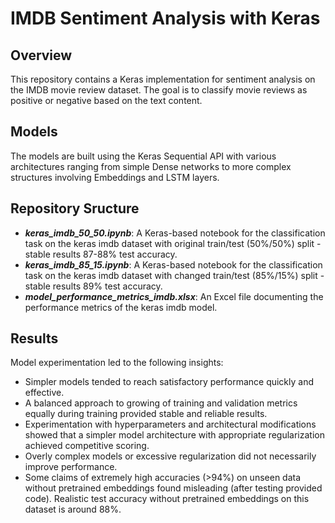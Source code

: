 # IMDB Sentiment Analysis with Keras

## Overview
This repository contains a Keras implementation for sentiment analysis on the IMDB movie review dataset. The goal is to classify movie reviews as positive or negative based on the text content.

## Models
The models are built using the Keras Sequential API with various architectures ranging from simple Dense networks to more complex structures involving Embeddings and LSTM layers.

## Repository Sructure
- ***keras_imdb_50_50.ipynb***: A Keras-based notebook for the classification task on the keras imdb dataset with original train/test (50%/50%) split - stable results 87-88% test accuracy.
- ***keras_imdb_85_15.ipynb***: A Keras-based notebook for the classification task on the keras imdb dataset with changed train/test (85%/15%) split -stable results 89% test accuracy.
- ***model_performance_metrics_imdb.xlsx***: An Excel file documenting the performance metrics of the keras imdb model.
  
## Results
Model experimentation led to the following insights:
- Simpler models tended to reach satisfactory performance quickly and effective.
- A balanced approach to growing of training and validation metrics equally during training provided stable and reliable results.
- Experimentation with hyperparameters and architectural modifications showed that a simpler model architecture with appropriate regularization achieved competitive scoring.
- Overly complex models or excessive regularization did not necessarily improve performance.
- Some claims of extremely high accuracies (>94%) on unseen data without pretrained embeddings found misleading (after testing provided code). Realistic test accuracy without pretrained embeddings on this dataset is around 88%.
